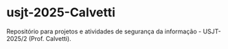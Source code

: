 # usjt-2025-Calvetti
Repositório para projetos e atividades de segurança da informação - USJT-2025/2 (Prof. Calvetti).
